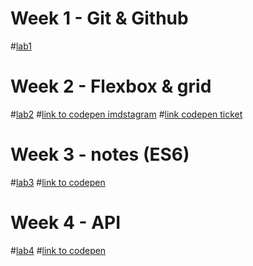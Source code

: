 # Week 1 - Git & Github

#[lab1](https://github.com/AqsaIntizar/webtech3-portfolio/tree/master/lab1)


# Week 2 - Flexbox & grid

#[lab2](https://github.com/AqsaIntizar/webtech3-portfolio/tree/master/lab2) 
#[link to codepen imdstagram](https://codepen.io/aqsaintizar/pen/RdgjPq )
#[link codepen ticket](https://codepen.io/aqsaintizar/pen/VRzLGM)


# Week 3 - notes (ES6)

#[lab3](https://github.com/AqsaIntizar/webtech3-portfolio/tree/master/lab3/notes)
#[link to codepen](https://codepen.io/aqsaintizar/pen/YgBXXg)

# Week 4 - API

#[lab4](https://github.com/AqsaIntizar/webtech3-portfolio/tree/master/lab4/WeatherApp)
#[link to codepen](https://codepen.io/aqsaintizar/pen/EMqzXx)

